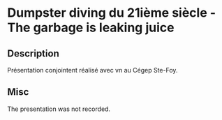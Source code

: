 # Dumpster diving du 21ième siècle - The garbage is leaking juice

## Description

Présentation conjointent réalisé avec vn au Cégep Ste-Foy.

## Misc

The presentation was not recorded.